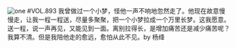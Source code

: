 ![one](http://image.wufazhuce.com/FiWa1XdQhf335vy4Us14g5z3SPkg)
#VOL.893
我曾做过一个小梦，怪他一声不响地忽然走了。他现在故意慢慢走，让我一程一程送，尽量多聚聚，把一个小梦拉成一个万里长梦。这我愿意。送一程，说一声再见，又能见到一面。离别拉得长，是增加痛苦还是减少痛苦呢？我算不清。但是我陪他走的愈远，愈怕从此不见。by 杨绛